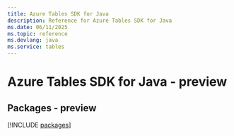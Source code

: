 ```yaml
---
title: Azure Tables SDK for Java
description: Reference for Azure Tables SDK for Java
ms.date: 06/11/2025
ms.topic: reference
ms.devlang: java
ms.service: tables
---
```

# Azure Tables SDK for Java - preview
## Packages - preview
[!INCLUDE [packages](tables-index.md)]